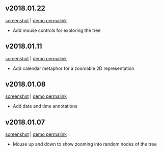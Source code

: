 ## v2018.01.22

[screenshot][screenshot-2018-01-22] | [demo permalink][demo-2018-01-22]

- Add mouse controls for exploring the tree

[screenshot-2018-01-22]:https://user-images.githubusercontent.com/116838/35245661-a2e4ad26-ff89-11e7-83a2-4db239a4ed4a.gif
[demo-2018-01-22]:http://btrdb-viz-2018-01-22.surge.sh

## v2018.01.11

[screenshot][screenshot-2018-01-11] | [demo permalink][demo-2018-01-11]

- Add calendar metaphor for a zoomable 2D representation

[screenshot-2018-01-11]:https://user-images.githubusercontent.com/116838/34836478-9ed6755e-f6bd-11e7-8895-353dfdfbc2cc.gif
[demo-2018-01-11]:http://btrdb-viz-2018-01-11.surge.sh

## v2018.01.08

[screenshot][screenshot-2018-01-08] | [demo permalink][demo-2018-01-08]

- Add date and time annotations

[screenshot-2018-01-08]:https://user-images.githubusercontent.com/116838/34710929-d4f974e2-f4e2-11e7-8ccf-87fda093b2a5.gif
[demo-2018-01-08]:http://btrdb-viz-2018-01-08.surge.sh/

## v2018.01.07

[screenshot][screenshot-2018-01-07] | [demo permalink][demo-2018-01-07]

- Mouse up and down to show zooming into random nodes of the tree

[screenshot-2018-01-07]:https://user-images.githubusercontent.com/116838/34665780-2b68bb38-f427-11e7-96c1-95c80ed3f39c.gif
[demo-2018-01-07]:http://btrdb-viz-2018-01-07.surge.sh/
